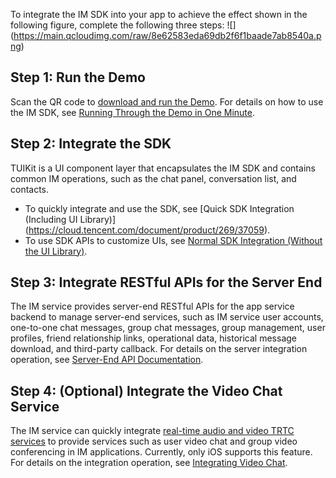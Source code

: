To integrate the IM SDK into your app to achieve the effect shown in the following figure, complete the following three steps:
![] (https://main.qcloudimg.com/raw/8e62583eda69db2f6f1baade7ab8540a.png)

## Step 1: Run the Demo

Scan the QR code to [download and run the Demo](https://cloud.tencent.com/document/product/269/36852).
For details on how to use the IM SDK, see [Running Through the Demo in One Minute](https://cloud.tencent.com/document/product/269/36838).

<a name="nJjpr"></a>
## Step 2: Integrate the SDK
TUIKit is a UI component layer that encapsulates the IM SDK and contains common IM operations, such as the chat panel, conversation list, and contacts.
- To quickly integrate and use the SDK, see [Quick SDK Integration (Including UI Library)] (https://cloud.tencent.com/document/product/269/37059).
- To use SDK APIs to customize UIs, see [Normal SDK Integration (Without the UI Library)](https://cloud.tencent.com/document/product/269/9227).

<a name="EvGSB"></a>
## Step 3: Integrate RESTful APIs for the Server End
The IM service provides server-end RESTful APIs for the app service backend to manage server-end services, such as IM service user accounts, one-to-one chat messages, group chat messages, group management, user profiles, friend relationship links, operational data, historical message download, and third-party callback.
For details on the server integration operation, see [Server-End API Documentation](https://cloud.tencent.com/document/product/269/1520).

## Step 4: (Optional) Integrate the Video Chat Service
The IM service can quickly integrate [real-time audio and video TRTC services](https://cloud.tencent.com/document/product/647/17021) to provide services such as user video chat and group video conferencing in IM applications. Currently, only iOS supports this feature.
For details on the integration operation, see [Integrating Video Chat](https://cloud.tencent.com/document/product/269/39167).
